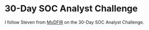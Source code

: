 # 30-Day SOC Analyst Challenge
I follow Steven from [MyDFIR](https://www.youtube.com/@MyDFIR) on the 30-Day SOC Analyst Challenge.
